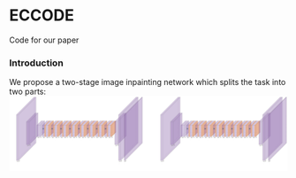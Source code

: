 # ECCODE
Code for our paper
### Introduction
We propose a two-stage image inpainting network which splits the task into two parts: 
![image](https://github.com/LIZHJUN/ECCODE/blob/main/EdgeConnect.png)

